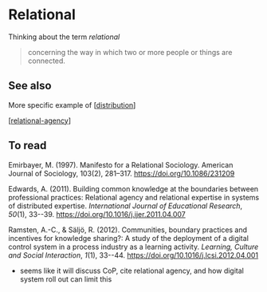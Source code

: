 # Relational

Thinking about the term *relational*
> concerning the way in which two or more people or things are connected.

## See also

More specific example of [[distribution]]

[[relational-agency]]

## To read

Emirbayer, M. (1997). Manifesto for a Relational Sociology. American Journal of Sociology, 103(2), 281–317. https://doi.org/10.1086/231209

Edwards, A. (2011). Building common knowledge at the boundaries between professional practices: Relational agency and relational expertise in systems of distributed expertise. *International Journal of Educational Research*, *50*(1), 33--39\. <https://doi.org/10.1016/j.ijer.2011.04.007>

Ramsten, A.-C., & Säljö, R. (2012). Communities, boundary practices and incentives for knowledge sharing?: A study of the deployment of a digital control system in a process industry as a learning activity. *Learning, Culture and Social Interaction*, *1*(1), 33--44\. <https://doi.org/10.1016/j.lcsi.2012.04.001>

- seems like it will discuss CoP, cite relational agency, and how digital system roll out can limit this 






[//begin]: # "Autogenerated link references for markdown compatibility"
[distribution]: ../Distribution/distribution "Distribution"
[relational-agency]: relational-agency "Relational Agency"
[//end]: # "Autogenerated link references"